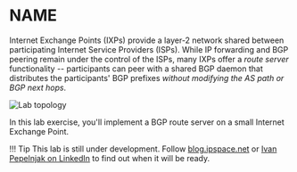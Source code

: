 # NAME

Internet Exchange Points (IXPs) provide a layer-2 network shared between participating Internet Service Providers (ISPs). While IP forwarding and BGP peering remain under the control of the ISPs, many IXPs offer a *route server* functionality -- participants can peer with a shared BGP daemon that distributes the participants' BGP prefixes *without modifying the AS path or BGP next hops*.

![Lab topology](topology-NAME.png)

In this lab exercise, you'll implement a BGP route server on a small Internet Exchange Point.

!!! Tip
    This lab is still under development. Follow [blog.ipspace.net](https://blog.ipspace.net/) or [Ivan Pepelnjak on LinkedIn](https://www.linkedin.com/in/ivanpepelnjak/) to find out when it will be ready.